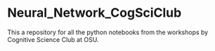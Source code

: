 # Neural_Network_CogSciClub
This a repository for all the python notebooks from the workshops by Cognitive Science Club at OSU.
